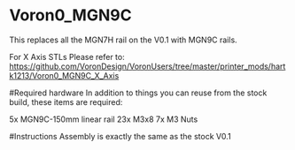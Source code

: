 # Voron0_MGN9C
This replaces all the MGN7H rail on the V0.1 with MGN9C rails.

For X Axis STLs Please refer to: https://github.com/VoronDesign/VoronUsers/tree/master/printer_mods/hartk1213/Voron0_MGN9C_X_Axis

#Required hardware
In addition to things you can reuse from the stock build, these items are required:

5x MGN9C-150mm linear rail
23x M3x8
7x M3 Nuts

#Instructions
Assembly is exactly the same as the stock V0.1
